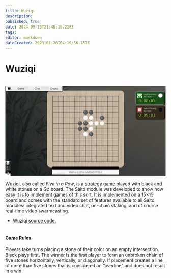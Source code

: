 ```yaml
---
title: Wuziqi
description: 
published: true
date: 2024-09-15T21:40:18.218Z
tags: 
editor: markdown
dateCreated: 2023-01-26T04:19:56.757Z
---
```


# Wuziqi
<br>
<img src="/wuziqi-timer.png" style="maxwidth: 600px;">
          
Wuziqi, also called *Five in a Row*, is a [strategy game](https://en.wikipedia.org/wiki/Abstract_strategy_game) played with black and white stones on a Go board. The Saito module was developed to show how easy it is to implement games of this sort. It is implemented on a 15×15 board and comes with the standard set of features available to all Saito modules: integrated text and video chat, on-chain staking, and of course real-time video swarmcasting.

- Wuziqi [source code.](https://github.com/SaitoTech/saito-lite-rust/tree/master/mods/wuziqi)  
 

#### Game Rules

Players take turns placing a stone of their color on an empty intersection. Black plays first. The winner is the first player to form an unbroken chain of five stones horizontally, vertically, or diagonally. If placement creates a line of more than five stones that is considered an “overline" and does not result in a win.

